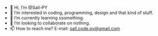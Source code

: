 - 👋 Hi, I’m @Sall-PY
- 👀 I’m interested in coding, programming, design and that kind of stuff.
- 🌱 I’m currently learning ssomething.
- 💞️ I’m looking to collaborate on nothing.
- 📫 How to reach me? E-mail: sall.code.py@gmail.com

<!---
Sall-PY/Sall-PY is a ✨ special ✨ repository because its `README.md` (this file) appears on your GitHub profile.
You can click the Preview link to take a look at your changes.
--->

